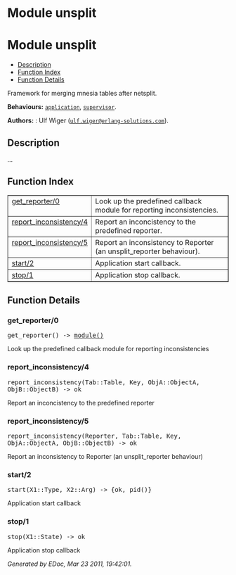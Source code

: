 Module unsplit
==============


<h1>Module unsplit</h1>

* [Description](#description)
* [Function Index](#index)
* [Function Details](#functions)


Framework for merging mnesia tables after netsplit.



__Behaviours:__ [`application`](application.md), [`supervisor`](supervisor.md).

__Authors:__ : Ulf Wiger ([`ulf.wiger@erlang-solutions.com`](mailto:ulf.wiger@erlang-solutions.com)).

<h2><a name="description">Description</a></h2>





...


<h2><a name="index">Function Index</a></h2>



<table width="100%" border="1" cellspacing="0" cellpadding="2" summary="function index"><tr><td valign="top"><a href="#get_reporter-0">get_reporter/0</a></td><td>Look up the predefined callback module for reporting inconsistencies.</td></tr><tr><td valign="top"><a href="#report_inconsistency-4">report_inconsistency/4</a></td><td>Report an inconcistency to the predefined reporter.</td></tr><tr><td valign="top"><a href="#report_inconsistency-5">report_inconsistency/5</a></td><td>Report an inconsistency to Reporter (an unsplit_reporter behaviour).</td></tr><tr><td valign="top"><a href="#start-2">start/2</a></td><td>Application start callback.</td></tr><tr><td valign="top"><a href="#stop-1">stop/1</a></td><td>Application stop callback.</td></tr></table>


<a name="functions"></a>


<h2>Function Details</h2>


<a name="get_reporter-0"></a>


<h3>get_reporter/0</h3>





<tt>get_reporter() -> <a href="#type-module">module()</a></tt>



Look up the predefined callback module for reporting inconsistencies

<a name="report_inconsistency-4"></a>


<h3>report_inconsistency/4</h3>





<tt>report_inconsistency(Tab::Table, Key, ObjA::ObjectA, ObjB::ObjectB) -> ok</tt>



Report an inconcistency to the predefined reporter

<a name="report_inconsistency-5"></a>


<h3>report_inconsistency/5</h3>





<tt>report_inconsistency(Reporter, Tab::Table, Key, ObjA::ObjectA, ObjB::ObjectB) -> ok</tt>



Report an inconsistency to Reporter (an unsplit_reporter behaviour)

<a name="start-2"></a>


<h3>start/2</h3>





<tt>start(X1::Type, X2::Arg) -> {ok, pid()}</tt>



Application start callback

<a name="stop-1"></a>


<h3>stop/1</h3>





<tt>stop(X1::State) -> ok</tt>



Application stop callback


_Generated by EDoc, Mar 23 2011, 19:42:01._